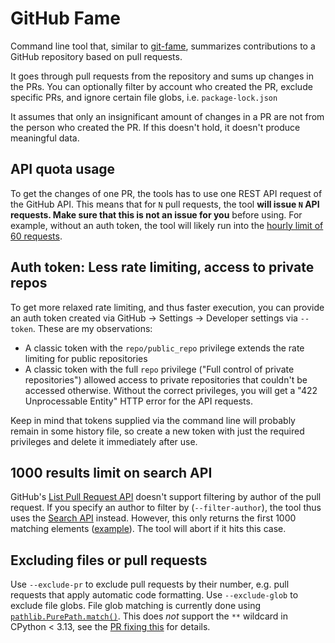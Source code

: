 # GitHub Fame
Command line tool that, similar to [git-fame](https://github.com/casperdcl/git-fame), summarizes contributions to a GitHub repository based on pull requests.

It goes through pull requests from the repository and sums up changes in the PRs. You can optionally filter by account who created the PR, exclude specific PRs, and ignore certain file globs, i.e. `package-lock.json`

It assumes that only an insignificant amount of changes in a PR are not from the person who created the PR. If this doesn't hold, it doesn't produce meaningful data.

## API quota usage
To get the changes of one PR, the tools has to use one REST API request of the GitHub API. This means that for `N` pull requests, the tool **will issue `N` API requests. Make sure that this is not an issue for you** before using. For example, without an auth token, the tool will likely run into the [hourly limit of 60 requests](https://docs.github.com/en/rest/overview/resources-in-the-rest-api?apiVersion=2022-11-28#rate-limits-for-requests-from-personal-accounts).

## Auth token: Less rate limiting, access to private repos
To get more relaxed rate limiting, and thus faster execution, you can provide an auth token created via GitHub -> Settings -> Developer settings via `--token`. These are my observations:
* A classic token with the `repo/public_repo` privilege extends the rate limiting for public repositories
* A classic token with the full `repo` privilege ("Full control of private repositories") allowed access to private repositories that couldn't be accessed otherwise.
  Without the correct privileges, you will get a "422 Unprocessable Entity" HTTP error for the API requests.

Keep in mind that tokens supplied via the command line will probably remain in some history file, so create a new token with just the required privileges and delete it immediately after use.

## 1000 results limit on search API
GitHub's [List Pull Request API](https://docs.github.com/en/free-pro-team@latest/rest/pulls/pulls?apiVersion=2022-11-28#list-pull-requests) doesn't support filtering by author of the pull request. If you specify an author to filter by (`--filter-author`), the tool thus uses the [Search API](https://docs.github.com/en/rest/search/search?apiVersion=2022-11-28) instead. However, this only returns the first 1000 matching elements ([example](https://api.github.com/search/issues?per_page=100&q=is:pr+repo:obsproject/obs-studio&page=11)). The tool will abort if it hits this case.

## Excluding files or pull requests
Use `--exclude-pr` to exclude pull requests by their number, e.g. pull requests that apply automatic code formatting. Use `--exclude-glob` to exclude file globs. File glob matching is currently done using [`pathlib.PurePath.match()`](https://docs.python.org/3/library/pathlib.html#pathlib.PurePath.match). This does _not_ support the `**` wildcard in CPython < 3.13, see the [PR fixing this](https://github.com/python/cpython/pull/101398) for details.